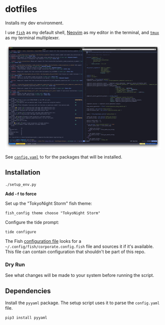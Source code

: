 <!--
SPDX-FileCopyrightText: 2023 Jerin Joy

SPDX-License-Identifier: Apache-2.0
-->

# dotfiles

Installs my dev environment.

I use [`fish`](https://fishshell.com) as my default shell, [Neovim](https://neovim.io) as my editor in the terminal, and [`tmux`](https://github.com/tmux/tmux/wiki) as my terminal multiplexer.

![terminal](docs/terminal.jpg)

See [`config.yaml`](config.yaml) to for the packages that will be installed.

## Installation

```
./setup_env.py
```

**Add `-f` to force**

Set up the "TokyoNight Storm" fish theme:

```
fish_config theme choose "TokyoNight Storm"
```

Configure the tide prompt:

```
tide configure
```

The Fish [configuration file](homedir_files/config/fish/config.fish) looks for a `~/.config/fish/corporate.config.fish` file and sources it if it's available. This file can contain configuration that shouldn't be part of this repo.

### Dry Run

See what changes will be made to your system before running the script.

## Dependencies

Install the `pyyaml` package. The setup script uses it to parse the `config.yaml` file.

```
pip3 install pyyaml
```
